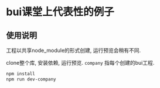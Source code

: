 # bui课堂上代表性的例子


## 使用说明

工程以共享node_module的形式创建, 运行预览会稍有不同. 

clone整个库, 安装依赖, 运行预览. `company` 指每个创建的bui工程.

```bash
npm install
npm run dev-company
```

